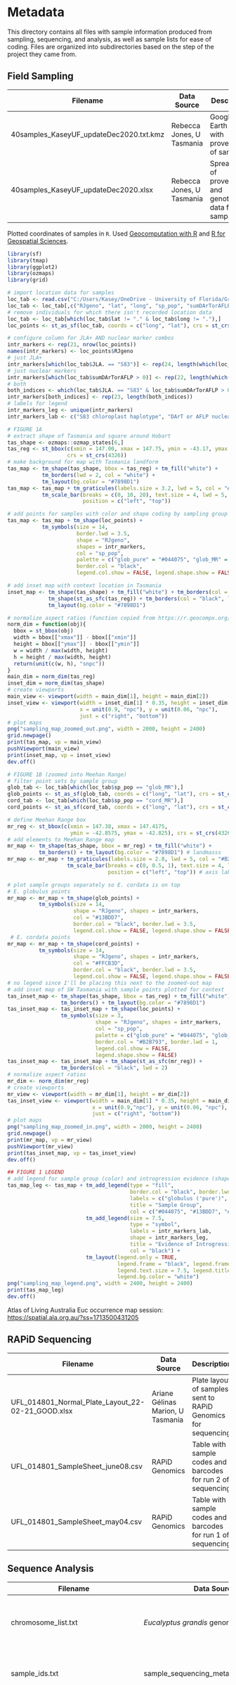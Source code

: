 # Metadata
This directory contains all files with sample information produced from sampling, sequencing, and analysis, as well as sample lists for ease of coding. Files are organized into subdirectories based on the step of the project they came from.


## Field Sampling

| Filename                                | Data Source               | Description                                  |
| --------------------------------------- | ------------------------- | -------------------------------------------- |
| 40samples_KaseyUF_updateDec2020.txt.kmz | Rebecca Jones, U Tasmania | Google Earth file with provenance of samples |
| 40samples_KaseyUF_updateDec2020.xlsx    | Rebecca Jones, U Tasmania | Spreadsheet of provenance and genotype data for samples |

Plotted coordinates of samples in `R`. Used [Geocomputation with R](https://r.geocompx.org/adv-map) and [R for Geospatial Sciences](https://jsimkins2.github.io/geog473-673/spatial-plots-with-ggplot2.html).
```R
library(sf)
library(tmap)
library(ggplot2)
library(ozmaps)
library(grid)

# import location data for samples
loc_tab <- read.csv("C:/Users/Kasey/OneDrive - University of Florida/Grad School Documents/Projects/eucalyptus-hybrid-resequencing/00.metadata/01.field_sampling/40samples_KaseyUF_updateDec2020.csv")
loc_tab <- loc_tab[,c("RJgeno", "lat", "long", "sp_pop", "sumDArTorAFLP", "JLA.")]
# remove individuals for which there isn't recorded location data
loc_tab <- loc_tab[which(loc_tab$lat != "." & loc_tab$long != "."),]
loc_points <- st_as_sf(loc_tab, coords = c("long", "lat"), crs = st_crs(4326))

# configure column for JLA+ AND nuclear marker combos
intr_markers <- rep(21, nrow(loc_points))
names(intr_markers) <- loc_points$RJgeno
# just JLA+
intr_markers[which(loc_tab$JLA. == "S83")] <- rep(24, length(which(loc_tab$JLA. == "S83")))
# just nuclear markers
intr_markers[which(loc_tab$sumDArTorAFLP > 0)] <- rep(22, length(which(loc_tab$sumDArTorAFLP > 0)))
# both
both_indices <- which(loc_tab$JLA. == "S83" & loc_tab$sumDArTorAFLP > 0)
intr_markers[both_indices] <- rep(23, length(both_indices))
# labels for legend
intr_markers_leg <- unique(intr_markers)
intr_markers_lab <- c("S83 chloroplast haplotype", "DArT or AFLP nuclear", "S83 & nuclear", "None")

# FIGURE 1A
# extract shape of Tasmania and square around Hobart
tas_shape <- ozmaps::ozmap_states[6,]
tas_reg <- st_bbox(c(xmin = 147.00, xmax = 147.75, ymin = -43.17, ymax = -42.5),
                   crs = st_crs(4326)) 
# make background for map with Tasmania landform
tas_map <- tm_shape(tas_shape, bbox = tas_reg) + tm_fill("white") +
           tm_borders(lwd = 2, col = "white") +
           tm_layout(bg.color = "#7898D1")
tas_map <- tas_map + tm_graticules(labels.size = 3.2, lwd = 5, col = "#8A9062") +
           tm_scale_bar(breaks = c(0, 10, 20), text.size = 4, lwd = 5, 
                        position = c("left", "top"))

# add points for samples with color and shape coding by sampling group
tas_map <- tas_map + tm_shape(loc_points) +
           tm_symbols(size = 14,
                      border.lwd = 3.5,
                      shape = "RJgeno", 
                      shapes = intr_markers,
                      col = "sp_pop",
                      palette = c("glob_pure" = "#044075", "glob_MR" = "#13BDD7", "cord_MR" = "#FFCB3D"),
                      border.col = "black",
                      legend.col.show = FALSE, legend.shape.show = FALSE)

# add inset map with context location in Tasmania
inset_map <- tm_shape(tas_shape) + tm_fill("white") + tm_borders(col = "black", lwd = 3.5) +
             tm_shape(st_as_sfc(tas_reg)) + tm_borders(col = "black", lwd = 5) +
             tm_layout(bg.color = "#7898D1")

# normalize aspect ratios (function copied from https://r.geocompx.org/adv-map)
norm_dim = function(obj){
  bbox = st_bbox(obj)
  width = bbox[["xmax"]] - bbox[["xmin"]]
  height = bbox[["ymax"]] - bbox[["ymin"]]
  w = width / max(width, height)
  h = height / max(width, height)
  return(unit(c(w, h), "snpc"))
}
main_dim = norm_dim(tas_reg)
inset_dim = norm_dim(tas_shape)
# create viewports
main_view <- viewport(width = main_dim[1], height = main_dim[2])
inset_view <- viewport(width = inset_dim[1] * 0.35, height = inset_dim[2] * 0.35,
                       x = unit(0.9, "npc"), y = unit(0.06, "npc"),
                       just = c("right", "bottom"))
# plot maps
png("sampling_map_zoomed_out.png", width = 2000, height = 2400)
grid.newpage()
print(tas_map, vp = main_view)
pushViewport(main_view)
print(inset_map, vp = inset_view)
dev.off()

# FIGURE 1B (zoomed into Meehan Range)
# filter point sets by sample group
glob_tab <- loc_tab[which(loc_tab$sp_pop == "glob_MR"),]
glob_points <- st_as_sf(glob_tab, coords = c("long", "lat"), crs = st_crs(4326))
cord_tab <- loc_tab[which(loc_tab$sp_pop == "cord_MR"),]
cord_points <- st_as_sf(cord_tab, coords = c("long", "lat"), crs = st_crs(4326))

# define Meehan Range box
mr_reg <- st_bbox(c(xmin = 147.38, xmax = 147.4175,
                    ymin = -42.8575, ymax = -42.825), crs = st_crs(4326))
# add elements to Meehan Range map
mr_map <- tm_shape(tas_shape, bbox = mr_reg) + tm_fill("white") +
          tm_borders() + tm_layout(bg.color = "#7898D1") # landmasss
mr_map <- mr_map + tm_graticules(labels.size = 2.8, lwd = 5, col = "#B2A691") +
                   tm_scale_bar(breaks = c(0, 0.5, 1), text.size = 4, lwd = 5, 
                                position = c("left", "top")) # axis labels and scale bar

# plot sample groups separately so E. cordata is on top
# E. globulus points
mr_map <- mr_map + tm_shape(glob_points) +
          tm_symbols(size = 14,
                     shape = "RJgeno", shapes = intr_markers,
                     col = "#13BDD7",
                     border.col = "black", border.lwd = 3.5,
                     legend.col.show = FALSE, legend.shape.show = FALSE)
 # E. cordata points
mr_map <- mr_map + tm_shape(cord_points) +
          tm_symbols(size = 14,
                     shape = "RJgeno", shapes = intr_markers,
                     col = "#FFCB3D",
                     border.col = "black", border.lwd = 3.5,
                     legend.col.show = FALSE, legend.shape.show = FALSE)
# no legend since I'll be placing this next to the zoomed-out map
# add inset map of SW Tasmania with sample points plotted for context
tas_inset_map <- tm_shape(tas_shape, bbox = tas_reg) + tm_fill("white") +
                 tm_borders() + tm_layout(bg.color = "#7898D1")
tas_inset_map <- tas_inset_map + tm_shape(loc_points) +
                 tm_symbols(size = 3,
                            shape = "RJgeno", shapes = intr_markers,
                            col = "sp_pop",
                            palette = c("glob_pure" = "#044075", "glob_MR" = "#13BDD7", "cord_MR" = "#FFCB3D"),
                            border.col = "#B2B793", border.lwd = 1,
                            legend.col.show = FALSE,
                            legend.shape.show = FALSE)
tas_inset_map <- tas_inset_map + tm_shape(st_as_sfc(mr_reg)) +
                 tm_borders(col = "black", lwd = 2)
# normalize aspect ratios
mr_dim <- norm_dim(mr_reg)
# create viewports
mr_view <- viewport(width = mr_dim[1], height = mr_dim[2])
tas_inset_view <- viewport(width = main_dim[1] * 0.35, height = main_dim[2] * 0.35,
                           x = unit(0.9,"npc"), y = unit(0.06, "npc"),
                           just = c("right", "bottom"))
# plot maps
png("sampling_map_zoomed_in.png", width = 2000, height = 2400)
grid.newpage()
print(mr_map, vp = mr_view)
pushViewport(mr_view)
print(tas_inset_map, vp = tas_inset_view)
dev.off()

## FIGURE 1 LEGEND
# add legend for sample group (color) and introgression evidence (shape)
tas_map_leg <- tas_map + tm_add_legend(type = "fill",
                                       border.col = "black", border.lwd = 3.5,
                                       labels = c("globulus ('pure')", "globulus (MR)", "cordata"),
                                       title = "Sample Group",
                                       col = c("#044075", "#13BDD7", "#FFCB3D")) +
                         tm_add_legend(size = 7.5,
                                       type = "symbol",
                                       labels = intr_markers_lab,
                                       shape = intr_markers_leg,
                                       title = "Evidence of Introgression",
                                       col = "black") +
                         tm_layout(legend.only = TRUE,
                                   legend.frame = "black", legend.frame.lwd = 4,
                                   legend.text.size = 7.5, legend.title.size = 9,
                                   legend.bg.color = "white")
png("sampling_map_legend.png", width = 2400, height = 2400)
print(tas_map_leg)
dev.off()
```

Atlas of Living Australia Euc occurrence map session: https://spatial.ala.org.au/?ss=1713500431205


## RAPiD Sequencing

| Filename                                | Data Source               | Description                                  |
| --------------------------------------- | ------------------------- | -------------------------------------------- |
| UFL_014801_Normal_Plate_Layout_22-02-21_GOOD.xlsx | Ariane Gélinas Marion, U Tasmania | Plate layout of samples sent to RAPiD Genomics for sequencing |
| UFL_014801_SampleSheet_june08.csv  | RAPiD Genomics | Table with sample codes and barcodes for run 2 of sequencing |
| UFL_014801_SampleSheet_may04.csv   | RAPiD Genomics | Table with sample codes and barcodes for run 1 of sequencing |


## Sequence Analysis

| Filename                                | Data Source               | Description                                  |
| --------------------------------------- | ------------------------- | -------------------------------------------- |
| chromosome_list.txt  | _Eucalyptus grandis_ genome | List of chromosome names in reference genome for code looping |
| sample_ids.txt          | sample_sequencing_metadata_all.xlsx | List of RAPiD ID numbers for each sample sequenced |
| sample_sequencing_metadata.csv | sample_sequencing_metadata_all.xlsx | Table of compiled metadata from all sources for each sequencing run file provided by RAPiD |
| sample_sequencing_metadata_all.xlsx | Filenames and headers of FASTQ files sent by RAPiD, sample sheets sent by RAPiD | Metadata for each FASTQ file, manually extracted and compiled. Files are split by sample, run, and direction. |
| sample_spp_table.csv                    | sample_sequencing_metadata_all.xlsx, 40samples_KaseyUF_updateDec2020.xlsx | Table translating RAPiD sample codes to U Tasmania accession numbers and species designation |
| seq_ids.txt | sample_sequencing_metadata_all.xlsx | List of all IDs unique to sample and sequencing run for code looping |

### Columns of note in sample_sequencing_metadata_all.xlsx
* **Filename**: The raw name of the FASTQ file sent by RAPiD Genomics
* **Sample**: RAPiD's ID for each _sample_, each of which was subject to two runs of sequencing.
* **RunSample**: RAPiD's ID for each _run_, unique for each sample and run, should identify each individual library prep.
* **Customer_Code**: Original accession numbers for each sample in U Tasmania data
